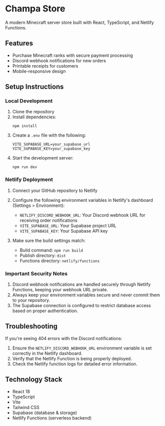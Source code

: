 # Champa Store

A modern Minecraft server store built with React, TypeScript, and Netlify Functions.

## Features

- Purchase Minecraft ranks with secure payment processing
- Discord webhook notifications for new orders
- Printable receipts for customers
- Mobile-responsive design

## Setup Instructions

### Local Development

1. Clone the repository
2. Install dependencies:
   ```
   npm install
   ```
3. Create a `.env` file with the following:
   ```
   VITE_SUPABASE_URL=your_supabase_url
   VITE_SUPABASE_KEY=your_supabase_key
   ```
4. Start the development server:
   ```
   npm run dev
   ```

### Netlify Deployment

1. Connect your GitHub repository to Netlify
2. Configure the following environment variables in Netlify's dashboard (Settings > Environment):
   - `NETLIFY_DISCORD_WEBHOOK_URL`: Your Discord webhook URL for receiving order notifications
   - `VITE_SUPABASE_URL`: Your Supabase project URL
   - `VITE_SUPABASE_KEY`: Your Supabase API key

3. Make sure the build settings match:
   - Build command: `npm run build`
   - Publish directory: `dist`
   - Functions directory: `netlify/functions`

### Important Security Notes

1. Discord webhook notifications are handled securely through Netlify Functions, keeping your webhook URL private.
2. Always keep your environment variables secure and never commit them to your repository.
3. The Supabase connection is configured to restrict database access based on proper authentication.

## Troubleshooting

If you're seeing 404 errors with the Discord notifications:

1. Ensure the `NETLIFY_DISCORD_WEBHOOK_URL` environment variable is set correctly in the Netlify dashboard.
2. Verify that the Netlify Function is being properly deployed.
3. Check the Netlify function logs for detailed error information.

## Technology Stack

- React 18
- TypeScript
- Vite
- Tailwind CSS
- Supabase (database & storage)
- Netlify Functions (serverless backend) 